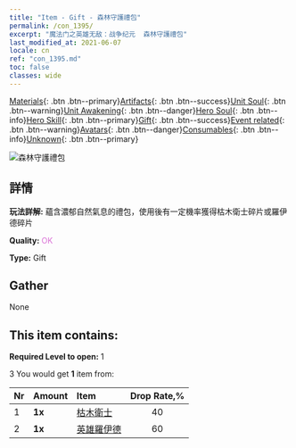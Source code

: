 ```yaml
---
title: "Item - Gift - 森林守護禮包"
permalink: /con_1395/
excerpt: "魔法门之英雄无敌：战争纪元  森林守護禮包"
last_modified_at: 2021-06-07
locale: cn
ref: "con_1395.md"
toc: false
classes: wide
---
```

 [Materials](/ItemsCN/){: .btn .btn--primary}[Artifacts](/ItemsCN/Artifacts/){: .btn .btn--success}[Unit Soul](/ItemsCN/UnitSoul/){: .btn .btn--warning}[Unit Awakening](/ItemsCN/UnitAwakening/){: .btn .btn--danger}[Hero Soul](/ItemsCN/HeroSoul/){: .btn .btn--info}[Hero Skill](/ItemsCN/HeroSkill/){: .btn .btn--primary}[Gift](/ItemsCN/Gift/){: .btn .btn--success}[Event related](/ItemsCN/Events/){: .btn .btn--warning}[Avatars](/ItemsCN/Avatars/){: .btn .btn--danger}[Consumables](/ItemsCN/Consumables/){: .btn .btn--info}[Unknown](/ItemsCN/Unknown/){: .btn .btn--primary}

 ![森林守護禮包](/images/t/i_907009.png)

## 詳情
 **玩法詳解:** 蘊含濃郁自然氣息的禮包，使用後有一定機率獲得枯木衛士碎片或羅伊德碎片

 **Quality:** <span style="color: #DA70D6">OK</span>

 **Type:** Gift

## Gather

  None

## This item contains:

 **Required Level to open:** 1

 3 You would get **1** item  from:

  | Nr | Amount |     Item    | Drop Rate,% |
  |:---|:-------|:------------|:---------:|
  | 1 |  **1x** | [枯木衛士](/cn/Items/unt_203/) | 40 | 
  | 2 |  **1x** | [英雄羅伊德](/cn/Items/her_368/) | 60 | 
